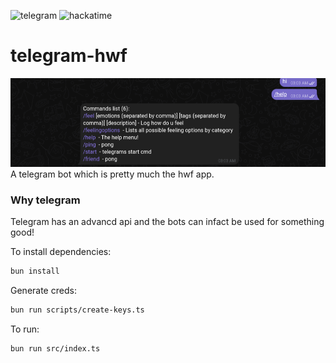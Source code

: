 ![telegram](https://88x31.kate.pet/telegram-old.gif)
![hackatime](https://hackatime-badge.hackclub.com/U07L45W79E1/telegram-hwf)

# telegram-hwf

![screenshot](./screenshot.png)
A telegram bot which is pretty much the hwf app.

### Why telegram

Telegram has an advancd api and the bots can infact be used for something good!

To install dependencies:

```bash
bun install
```

Generate creds:

```bash
bun run scripts/create-keys.ts
```

To run:

```bash
bun run src/index.ts
```
